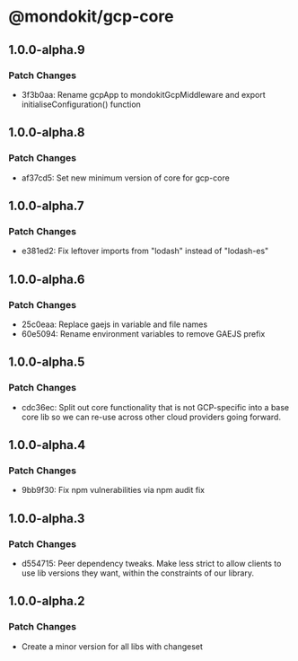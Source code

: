 # @mondokit/gcp-core

## 1.0.0-alpha.9

### Patch Changes

- 3f3b0aa: Rename gcpApp to mondokitGcpMiddleware and export initialiseConfiguration() function

## 1.0.0-alpha.8

### Patch Changes

- af37cd5: Set new minimum version of core for gcp-core

## 1.0.0-alpha.7

### Patch Changes

- e381ed2: Fix leftover imports from "lodash" instead of "lodash-es"

## 1.0.0-alpha.6

### Patch Changes

- 25c0eaa: Replace gaejs in variable and file names
- 60e5094: Rename environment variables to remove GAEJS prefix

## 1.0.0-alpha.5

### Patch Changes

- cdc36ec: Split out core functionality that is not GCP-specific into a base core lib so we can re-use across other cloud providers going forward.

## 1.0.0-alpha.4

### Patch Changes

- 9bb9f30: Fix npm vulnerabilities via npm audit fix

## 1.0.0-alpha.3

### Patch Changes

- d554715: Peer dependency tweaks. Make less strict to allow clients to use lib versions they want, within the constraints of our library.

## 1.0.0-alpha.2

### Patch Changes

- Create a minor version for all libs with changeset
